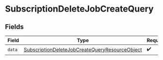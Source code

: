 # SubscriptionDeleteJobCreateQuery


## Fields

| Field                                                                                                                       | Type                                                                                                                        | Required                                                                                                                    | Description                                                                                                                 |
| --------------------------------------------------------------------------------------------------------------------------- | --------------------------------------------------------------------------------------------------------------------------- | --------------------------------------------------------------------------------------------------------------------------- | --------------------------------------------------------------------------------------------------------------------------- |
| `data`                                                                                                                      | [SubscriptionDeleteJobCreateQueryResourceObject](../../models/components/SubscriptionDeleteJobCreateQueryResourceObject.md) | :heavy_check_mark:                                                                                                          | N/A                                                                                                                         |